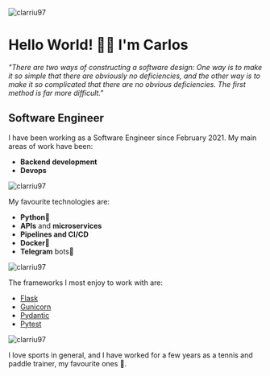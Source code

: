
![clarriu97](https://user-images.githubusercontent.com/55170175/114474409-87dd6800-9bcc-11eb-9ca0-538bd30ae29b.png)

# Hello World! 👋🏼 I'm Carlos

_"There are two ways of constructing a software design: One way is to make it so simple that there are obviously no deficiencies, and the other way is to make it so complicated that there are no obvious deficiencies. The first method is far more difficult."_

## Software Engineer

I have been working as a Software Engineer since February 2021.
My main areas of work have been:

- **Backend development**
- **Devops**

![clarriu97](https://user-images.githubusercontent.com/55170175/114474409-87dd6800-9bcc-11eb-9ca0-538bd30ae29b.png)

My favourite technologies are:

- **Python**🐍
- **APIs** and **microservices**
- **Pipelines and CI/CD**
- **Docker**🐋
- **Telegram** bots🤖

![clarriu97](https://user-images.githubusercontent.com/55170175/114474409-87dd6800-9bcc-11eb-9ca0-538bd30ae29b.png)

The frameworks I most enjoy to work with are:

- [Flask](https://flask.palletsprojects.com/en/2.1.x/)
- [Gunicorn](https://gunicorn.org/)
- [Pydantic](https://pydantic-docs.helpmanual.io/)
- [Pytest](https://docs.pytest.org/en/7.1.x/)

![clarriu97](https://user-images.githubusercontent.com/55170175/114474409-87dd6800-9bcc-11eb-9ca0-538bd30ae29b.png)

I love sports in general, and I have worked for a few years as
a tennis and paddle trainer, my favourite ones 🎾.
